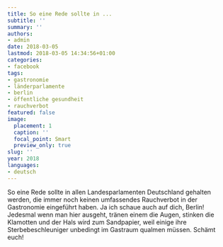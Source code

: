 ```yaml
---
title: So eine Rede sollte in ...
subtitle: ''
summary: ''
authors:
- admin
date: 2018-03-05
lastmod: 2018-03-05 14:34:56+01:00
categories:
- facebook
tags:
- gastronomie
- länderparlamente
- berlin
- öffentliche gesundheit
- rauchverbot
featured: false
image:
  placement: 1
  caption: ''
  focal_point: Smart
  preview_only: true
slug: ''
year: 2018
languages:
- deutsch
---
```


So eine Rede sollte in allen Landesparlamenten Deutschland gehalten werden, die immer noch keinen umfassendes Rauchverbot in der Gastronomie eingeführt haben. Ja ich schaue auch auf dich, Berlin! Jedesmal wenn man hier ausgeht, tränen einem die Augen, stinken die Klamotten und der Hals wird zum Sandpapier, weil einige ihre Sterbebeschleuniger unbedingt im Gastraum qualmen müssen. Schämt euch!